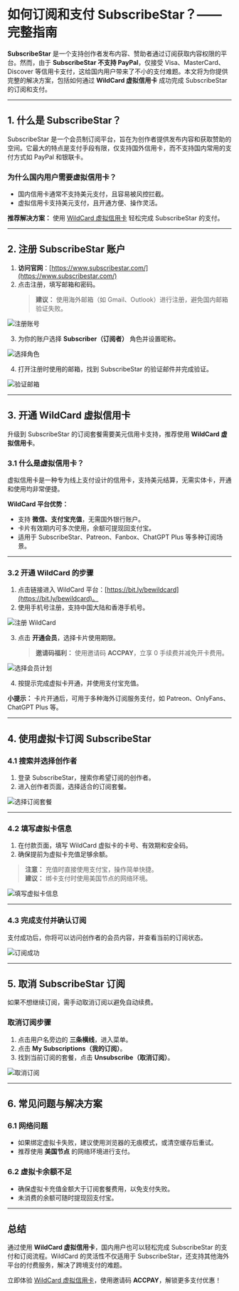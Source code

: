 # 如何订阅和支付 SubscribeStar？—— 完整指南

**SubscribeStar** 是一个支持创作者发布内容、赞助者通过订阅获取内容权限的平台。然而，由于 **SubscribeStar 不支持 PayPal**，仅接受 Visa、MasterCard、Discover 等信用卡支付，这给国内用户带来了不小的支付难题。本文将为你提供完整的解决方案，包括如何通过 **WildCard 虚拟信用卡** 成功完成 SubscribeStar 的订阅和支付。

---

## 1. 什么是 SubscribeStar？

SubscribeStar 是一个会员制订阅平台，旨在为创作者提供发布内容和获取赞助的空间。它最大的特点是支付手段有限，仅支持国外信用卡，而不支持国内常用的支付方式如 PayPal 和银联卡。

### 为什么国内用户需要虚拟信用卡？

- 国内信用卡通常不支持美元支付，且容易被风控拦截。  
- 虚拟信用卡支持美元支付，且开通方便、操作灵活。

**推荐解决方案：** 使用 [WildCard 虚拟信用卡](https://bit.ly/bewildcard) 轻松完成 SubscribeStar 的支付。

---

## 2. 注册 SubscribeStar 账户

1. **访问官网**：[https://www.subscribestar.com/](https://www.subscribestar.com/)  
2. 点击注册，填写邮箱和密码。  
   > **建议：** 使用海外邮箱（如 Gmail、Outlook）进行注册，避免国内邮箱验证失败。

![注册账号](https://fanqiechaofan.oss-cn-hangzhou.aliyuncs.com/img/202408221107346.png)

3. 为你的账户选择 **Subscriber（订阅者）** 角色并设置昵称。

![选择角色](https://fanqiechaofan.oss-cn-hangzhou.aliyuncs.com/img/202408221110323.png)

4. 打开注册时使用的邮箱，找到 SubscribeStar 的验证邮件并完成验证。

![验证邮箱](https://fanqiechaofan.oss-cn-hangzhou.aliyuncs.com/img/202408221112147.png)

---

## 3. 开通 WildCard 虚拟信用卡

升级到 SubscribeStar 的订阅套餐需要美元信用卡支持，推荐使用 **WildCard 虚拟信用卡**。

### 3.1 什么是虚拟信用卡？

虚拟信用卡是一种专为线上支付设计的信用卡，支持美元结算，无需实体卡，开通和使用均非常便捷。

**WildCard 平台优势：**
- 支持 **微信、支付宝充值**，无需国外银行账户。  
- 卡片有效期内可多次使用，余额可提现回支付宝。  
- 适用于 SubscribeStar、Patreon、Fanbox、ChatGPT Plus 等多种订阅场景。

---

### 3.2 开通 WildCard 的步骤

1. 点击链接进入 WildCard 平台：[https://bit.ly/bewildcard](https://bit.ly/bewildcard)。  
2. 使用手机号注册，支持中国大陆和香港手机号。

![注册 WildCard](https://fanqiechaofan.oss-cn-hangzhou.aliyuncs.com/img/202408221132665.png)

3. 点击 **开通会员**，选择卡片使用期限。  
   > **邀请码福利：** 使用邀请码 **ACCPAY**，立享 0 手续费并减免开卡费用。

![选择会员计划](https://fanqiechaofan.oss-cn-hangzhou.aliyuncs.com/img/202408221137103.png)

4. 按提示完成虚拟卡开通，并使用支付宝充值。

**小提示：** 卡片开通后，可用于多种海外订阅服务支付，如 Patreon、OnlyFans、ChatGPT Plus 等。

---

## 4. 使用虚拟卡订阅 SubscribeStar

### 4.1 搜索并选择创作者

1. 登录 SubscribeStar，搜索你希望订阅的创作者。  
2. 进入创作者页面，选择适合的订阅套餐。

![选择订阅套餐](https://fanqiechaofan.oss-cn-hangzhou.aliyuncs.com/img/202408221117700.png)

---

### 4.2 填写虚拟卡信息

1. 在付款页面，填写 WildCard 虚拟卡的卡号、有效期和安全码。  
2. 确保提前为虚拟卡充值足够余额。  

> **注意：** 充值时直接使用支付宝，操作简单快捷。  
> **建议：** 绑卡支付时使用美国节点的网络环境。

![填写虚拟卡信息](https://fanqiechaofan.oss-cn-hangzhou.aliyuncs.com/img/202408221141473.jpg)

---

### 4.3 完成支付并确认订阅

支付成功后，你将可以访问创作者的会员内容，并查看当前的订阅状态。

![订阅成功](https://fanqiechaofan.oss-cn-hangzhou.aliyuncs.com/img/202408221245429.png)

---

## 5. 取消 SubscribeStar 订阅

如果不想继续订阅，需手动取消订阅以避免自动续费。

### 取消订阅步骤

1. 点击用户名旁边的 **三条横线**，进入菜单。  
2. 点击 **My Subscriptions（我的订阅）**。  
3. 找到当前订阅的套餐，点击 **Unsubscribe（取消订阅）**。

![取消订阅](https://fanqiechaofan.oss-cn-hangzhou.aliyuncs.com/img/202408221305498.png)

---

## 6. 常见问题与解决方案

### 6.1 网络问题

- 如果绑定虚拟卡失败，建议使用浏览器的无痕模式，或清空缓存后重试。  
- 推荐使用 **美国节点** 的网络环境进行支付。

### 6.2 虚拟卡余额不足

- 确保虚拟卡充值金额大于订阅套餐费用，以免支付失败。  
- 未消费的余额可随时提现回支付宝。

---

## 总结

通过使用 **WildCard 虚拟信用卡**，国内用户也可以轻松完成 SubscribeStar 的支付和订阅流程。WildCard 的灵活性不仅适用于 SubscribeStar，还支持其他海外平台的付费服务，解决了跨境支付的难题。

立即体验 [WildCard 虚拟信用卡](https://bit.ly/bewildcard)，使用邀请码 **ACCPAY**，解锁更多支付优惠！
